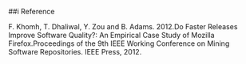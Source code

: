##i Reference
    
F. Khomh, T. Dhaliwal, Y. Zou and B. Adams. 2012.Do Faster Releases Improve Software Quality?: An Empirical Case Study of Mozilla Firefox.Proceedings of the 9th IEEE Working Conference on Mining Software Repositories. IEEE Press, 2012.
